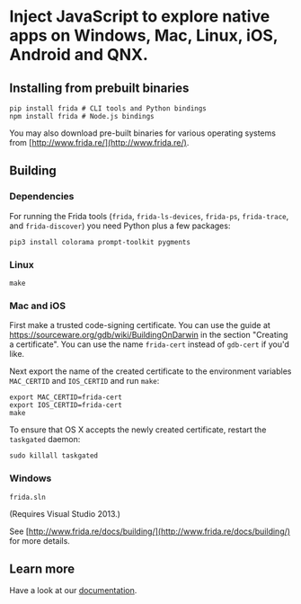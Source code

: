 Inject JavaScript to explore native apps on Windows, Mac, Linux, iOS, Android and QNX.
===

## Installing from prebuilt binaries

    pip install frida # CLI tools and Python bindings
    npm install frida # Node.js bindings

You may also download pre-built binaries for various operating systems from
[http://www.frida.re/](http://www.frida.re/).

## Building

### Dependencies

For running the Frida tools (`frida`, `frida-ls-devices`, `frida-ps`,
`frida-trace`, and `frida-discover`) you need Python plus a few packages:

    pip3 install colorama prompt-toolkit pygments

### Linux

    make

### Mac and iOS

First make a trusted code-signing certificate. You can use the guide at
https://sourceware.org/gdb/wiki/BuildingOnDarwin in the section
"Creating a certificate". You can use the name `frida-cert` instead of
`gdb-cert` if you'd like.

Next export the name of the created certificate to the environment
variables `MAC_CERTID` and `IOS_CERTID` and run `make`:

    export MAC_CERTID=frida-cert
    export IOS_CERTID=frida-cert
    make

To ensure that OS X accepts the newly created certificate, restart the
`taskgated` daemon:

    sudo killall taskgated

### Windows

    frida.sln

(Requires Visual Studio 2013.)

See [http://www.frida.re/docs/building/](http://www.frida.re/docs/building/)
for more details.

## Learn more

Have a look at our [documentation](http://www.frida.re/docs/home/).
